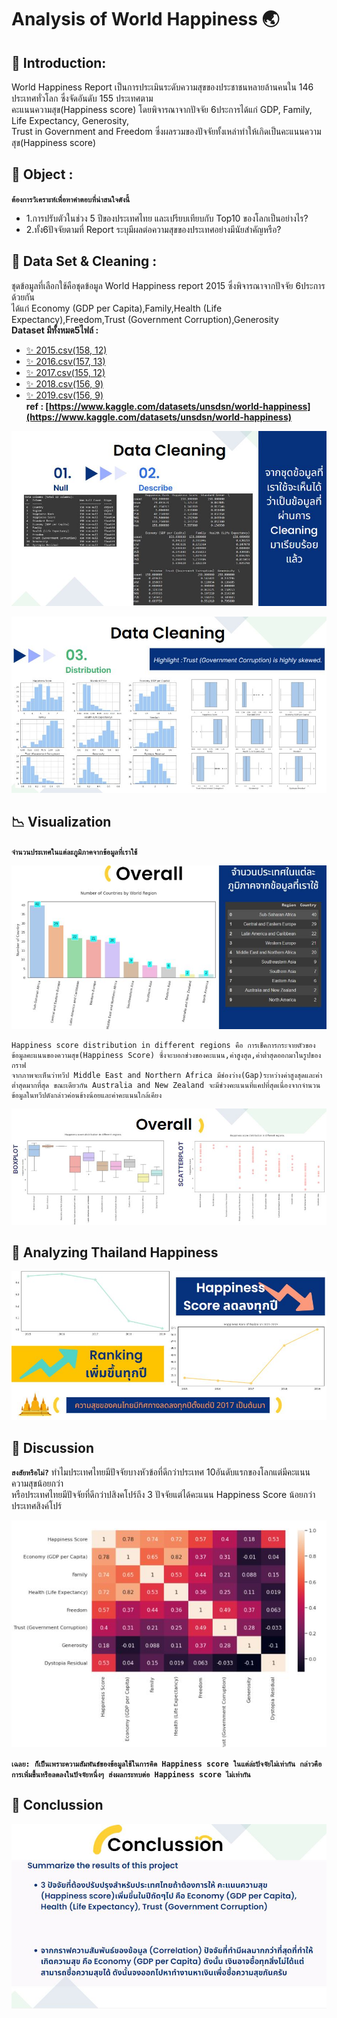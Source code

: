 # Analysis of World Happiness 🌏

## 📂 Introduction: 
  World Happiness Report เป็นการประเมินระดับความสุขของประชาชนหลายล้านคนใน 146 ประเทศทั่วโลก ซึ่งจัดอันดับ 155 ประเทศตาม <br>
  คะแนนความสุข(Happiness score) โดยพิจารณาจากปัจจัย 6ประการได้แก่ GDP, Family, Life Expectancy, Generosity, <br>
  Trust in Government and Freedom ซึ่งผลรวมของปัจจัยทั้งเหล่าทำให้เกิดเป็นคะแนนความสุข(Happiness score) 

## 🚩 Object : 
**`ต้องการวิเคราะห์เพื่อหาคำตอบที่น่าสนใจดังนี้`**<br>
* 1.การปรับตัวในช่วง 5 ปีของประเทศไทย และเปรียบเทียบกับ Top10 ของโลกเป็นอย่างไร?
* 2.ทั้ง6ปัจจัยตามที่ Report ระบุมีผลต่อความสุขของประเทศอย่างมีนัยสำคัญหรือ?

## 📝 Data Set & Cleaning :
ชุดข้อมูลที่เลือกใช้คือชุดข้อมูล World Happiness report 2015 ซึ่งพิจารณาจากปัจจัย 6ประการด้วยกัน<br>
ได้แก่ Economy (GDP per Capita),Family,Health (Life Expectancy),Freedom,Trust (Government Corruption),Generosity<br>
**Dataset มีทั้งหมด5ไฟล์ :** <br>
 - [✨ 2015.csv(158, 12)](https://www.kaggle.com/datasets/unsdsn/world-happiness?select=2015.csv) <br>
 - [✨ 2016.csv(157, 13)](https://www.kaggle.com/datasets/unsdsn/world-happiness?select=2016.csv) <br>
 - [✨ 2017.csv(155, 12)](https://www.kaggle.com/datasets/unsdsn/world-happiness?select=2017.csv) <br>
 - [✨ 2018.csv(156, 9)](https://www.kaggle.com/datasets/unsdsn/world-happiness?select=2018.csv) <br>
 - [✨ 2019.csv(156, 9)](https://www.kaggle.com/datasets/unsdsn/world-happiness?select=2019.csv) <br>
**ref : [https://www.kaggle.com/datasets/unsdsn/world-happiness](https://www.kaggle.com/datasets/unsdsn/world-happiness)**
   
![image](https://github.com/WatcharakorP/DADS5001_Midterm/blob/8b459f2196845663c865d0d39ed366c7f0028a9a/CleaningData.JPG)

![image](https://github.com/WatcharakorP/DADS5001_Midterm/blob/b9b1c4f6036bcda9c5212d42a2bec55fa379d06d/DistributionData.JPG)

## 📉 Visualization

**`จำนวนประเทศในแต่ละภูมิภาคจากข้อมูลที่เราใช้`**

![image](https://github.com/WatcharakorP/DADS5001_Midterm/blob/dcb92e5fc64d7431343ec86e4719a664d70f61ec/Overall-01.JPG)

    Happiness score distribution in different regions คือ การเช็คการกระจายตัวของข้อมูลคะแนนของความสุข(Happiness Score) ซึ่งจะบอกช่วงของคะแนน,ค่าสูงสุด,ค่าต่ำสุดออกมาในรูปของกราฟ
    จากภาพจะเห็นว่าทวีป Middle East and Northern Africa มีช่องว่าง(Gap)ระหว่างค่าสูงสุดและค่าต่ำสุดมากที่สุด ขณะเดียวกัน Australia and New Zealand จะมีช่วงคะแนนที่แคปที่สุดเนื่องจากจำนวนข้อมูลในทวีปดังกล่าวค่อนข้างน้อยและค่าคะแนนใกล้เคียง
![image](https://github.com/WatcharakorP/DADS5001_Midterm/blob/dcb92e5fc64d7431343ec86e4719a664d70f61ec/Overall-02.JPG)

## 🎯 Analyzing Thailand Happiness

![image](https://github.com/WatcharakorP/DADS5001_Midterm/blob/main/AnalyzingThailand.JPG)

## 📣 Discussion
**`สงสัยหรือไม่?`**
ทำไมประเทศไทยมีปัจจัยบางหัวข้อที่ดีกว่าประเทศ 10อันดับแรกของโลกแต่มีคะแนนความสุขน้อยกว่า \
หรือประเทศไทยมีปัจจัยที่ดีกว่าปสิงคโปร์ถึง 3 ปัจจัยแต่ได้คะแนน Happiness Score น้อยกว่าประเทศสิงค์โปร์

![image](https://github.com/WatcharakorP/DADS5001_Midterm/blob/fbb2846df379a5249c427495eee85b6d3826a96c/Correlation.JPG)

**`เฉลย: ก็เป็นเพราะความสัมพันธ์ของข้อมูลใช้ในการคิด Happiness score ในแต่ล่ะปัจจัยไม่เท่ากัน กล่าวคือการเพิ่มขึ้นหรือลดลงในปัจจัยหนึ่งๆ ส่งผลกระทบต่อ Happiness score ไม่เท่ากัน`**

## 	📌 Conclussion

![image](https://github.com/WatcharakorP/DADS5001_Midterm/blob/fbb2846df379a5249c427495eee85b6d3826a96c/Conclussion.JPG)

